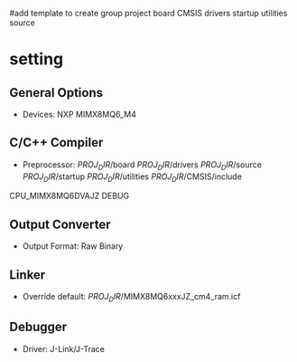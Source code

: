 #add template to create group project
    <group>
        <name>board</name>
    </group>
    <group>
        <name>CMSIS</name>
    </group>
    <group>
        <name>drivers</name>
    </group>
    <group>
        <name>startup</name>
    </group>
    <group>
        <name>utilities</name>
    </group>
    <group>
        <name>source</name>
    </group>
    
# setting
## General Options
* Devices: NXP MIMX8MQ6_M4

## C/C++ Compiler
* Preprocessor:
$PROJ_DIR$/board
$PROJ_DIR$/drivers
$PROJ_DIR$/source
$PROJ_DIR$/startup
$PROJ_DIR$/utilities
$PROJ_DIR$/CMSIS/include

CPU_MIMX8MQ6DVAJZ
DEBUG

## Output Converter
* Output Format: Raw Binary

## Linker
* Override default: $PROJ_DIR$/MIMX8MQ6xxxJZ_cm4_ram.icf

## Debugger
* Driver: J-Link/J-Trace
